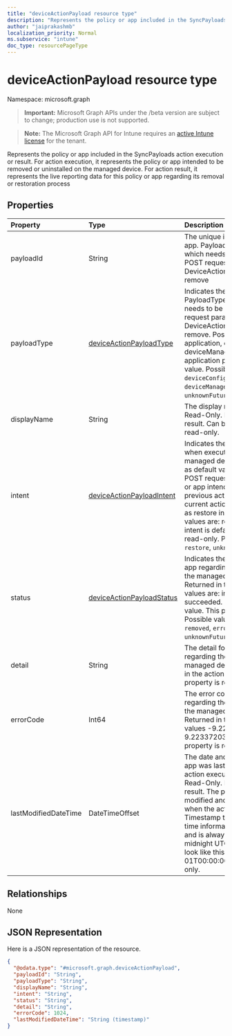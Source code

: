 ```yaml
---
title: "deviceActionPayload resource type"
description: "Represents the policy or app included in the SyncPayloads action execution or result. For action execution, it represents the policy or app intended to be removed or uninstalled on the managed device. For action result, it represents the live reporting data for this policy or app regarding its removal or restoration process"
author: "jaiprakashmb"
localization_priority: Normal
ms.subservice: "intune"
doc_type: resourcePageType
---
```


# deviceActionPayload resource type

Namespace: microsoft.graph

> **Important:** Microsoft Graph APIs under the /beta version are subject to change; production use is not supported.

> **Note:** The Microsoft Graph API for Intune requires an [active Intune license](https://go.microsoft.com/fwlink/?linkid=839381) for the tenant.

Represents the policy or app included in the SyncPayloads action execution or result. For action execution, it represents the policy or app intended to be removed or uninstalled on the managed device. For action result, it represents the live reporting data for this policy or app regarding its removal or restoration process

## Properties
|Property|Type|Description|
|:---|:---|:---|
|payloadId|String|The unique identifier for the policy or app. PayloadId is required property which needs to be set in the action POST request parameter for the DeviceActionPayload intended to remove|
|payloadType|[deviceActionPayloadType](../resources/intune-devices-deviceactionpayloadtype.md)|Indicates the policy or app type. PayloadType is required property which needs to be set in the action POST request parameter for the DeviceActionPayload intended to remove. Possible values are: application, deviceConfiguration, deviceManagementConfigurationPolicy. application payloadType is default value. Possible values are: `application`, `deviceConfiguration`, `deviceManagementConfigurationPolicy`, `unknownFutureValue`.|
|displayName|String|The display name for the policy or app. Read-Only. Returned in the action result. Can be null. This property is read-only.|
|intent|[deviceActionPayloadIntent](../resources/intune-devices-deviceactionpayloadintent.md)|Indicates the intent on the policy or app when executing this action on the managed device. Intent needs to be set as default value remove in the action POST request parameter. For the policy or app intended to remove through previous actions but not included in current action, its intent will be reported as restore in the action result. Possible values are: remove, restore. remove intent is default value. This property is read-only. Possible values are: `remove`, `restore`, `unknownFutureValue`.|
|status|[deviceActionPayloadStatus](../resources/intune-devices-deviceactionpayloadstatus.md)|Indicates the live status for the policy or app regarding the executed action on the managed device. Read-Only. Returned in the action result. Possible values are: inProgress, removed, error, succeeded. inProgress status is default value. This property is read-only. Possible values are: `inProgress`, `removed`, `error`, `succeeded`, `unknownFutureValue`.|
|detail|String|The detail for the policy or app regarding the executed action on the managed device. Read-Only. Returned in the action result. Can be null. This property is read-only.|
|errorCode|Int64|The error code for the policy or app regarding the failed executed action on the managed device. Read-Only. Returned in the action result. Valid values -9.22337203685478E+18 to 9.22337203685478E+18. This property is read-only.|
|lastModifiedDateTime|DateTimeOffset|The date and time when the policy or app was last modified because of either action execution or status change. Read-Only. Returned in the action result. The property value cannot be modified and is automatically populated when the action is initiated. The Timestamp type represents date and time information using ISO 8601 format and is always in UTC time. For example, midnight UTC on Jan 1, 2025 would look like this: '2025-01-01T00:00:00Z'. This property is read-only.|

## Relationships
None

## JSON Representation
Here is a JSON representation of the resource.
<!-- {
  "blockType": "resource",
  "@odata.type": "microsoft.graph.deviceActionPayload"
}
-->
``` json
{
  "@odata.type": "#microsoft.graph.deviceActionPayload",
  "payloadId": "String",
  "payloadType": "String",
  "displayName": "String",
  "intent": "String",
  "status": "String",
  "detail": "String",
  "errorCode": 1024,
  "lastModifiedDateTime": "String (timestamp)"
}
```
